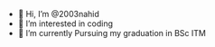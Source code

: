 - 👋 Hi, I’m @2003nahid
- 👀 I’m interested in coding
- 🌱 I’m currently Pursuing my graduation in BSc ITM

<!---
2003nahid/2003nahid is a ✨ special ✨ repository because its `README.md` (this file) appears on your GitHub profile.
You can click the Preview link to take a look at your changes.
--->
